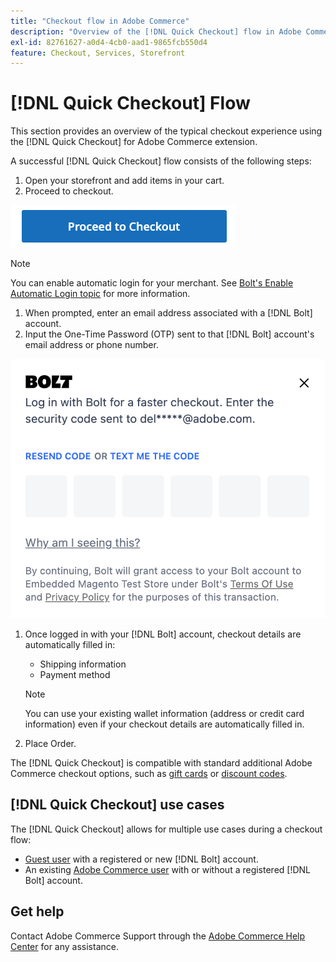 ```yaml
---
title: "Checkout flow in Adobe Commerce"
description: "Overview of the [!DNL Quick Checkout] flow in Adobe Commerce."
exl-id: 82761627-a0d4-4cb0-aad1-9865fcb550d4
feature: Checkout, Services, Storefront
---
```

# [!DNL Quick Checkout] Flow

This section provides an overview of the typical checkout experience using the [!DNL Quick Checkout] for Adobe Commerce extension.

A successful [!DNL Quick Checkout] flow consists of the following steps:

1. Open your storefront and add items in your cart.
1. Proceed to checkout.

  ![Checkout](assets/proceed-checkout.png)

   >[!NOTE]
   >
   > You can enable automatic login for your merchant. See [Bolt's Enable Automatic Login topic](https://help.bolt.com/products/embedded/direct-api/auto-login/) for more information.

1. When prompted, enter an email address associated with a [!DNL Bolt] account.
1. Input the One-Time Password (OTP) sent to that [!DNL Bolt] account's email address or phone number.

  ![OTP Pop-up](assets/new-logo-otp-email.png)

1. Once logged in with your [!DNL Bolt] account, checkout details are automatically filled in:

   - Shipping information
   - Payment method
   
   >[!NOTE]
   >
   > You can use your existing wallet information (address or credit card information) even if your checkout details are automatically filled in.

1. Place Order.

The [!DNL Quick Checkout] is compatible with standard additional Adobe Commerce checkout options, such as [gift cards](https://docs.magento.com/user-guide/catalog/product-gift-card.html) or [discount codes](https://docs.magento.com/user-guide/marketing/price-rules-cart-coupon.html).

## [!DNL Quick Checkout] use cases

The [!DNL Quick Checkout] allows for multiple use cases during a checkout flow:

- [Guest user](../quick-checkout/checkout-bolt.md) with a registered or new [!DNL Bolt] account.
- An existing [Adobe Commerce user](../quick-checkout/checkout-adobe-commerce.md) with or without a registered [!DNL Bolt] account.

## Get help

Contact Adobe Commerce Support through the [Adobe Commerce Help Center](https://experienceleague.adobe.com/docs/commerce-knowledge-base/kb/overview.html) for any assistance.
